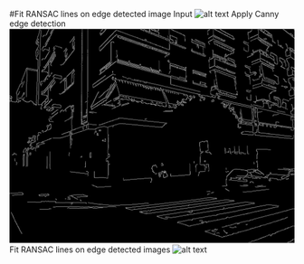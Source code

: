 #Fit RANSAC lines on edge detected image
Input
 ![alt text](https://github.com/theocharistr/3D_ComputerVision/blob/master/Line%20Detection/data/0095.png)
Apply Canny edge detection
 ![alt text](https://github.com/theocharistr/3D_ComputerVision/blob/master/Line%20Detection/data/Edge0095.png)
Fit RANSAC lines on edge detected images
 ![alt text](https://github.com/theocharistr/3D_ComputerVision/blob/master/Line%20Detection/data/LineFitting0095.png)